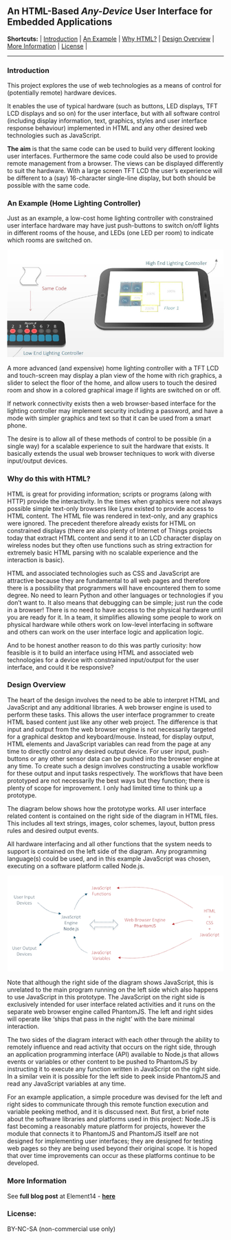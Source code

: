 ## An HTML-Based *Any-Device* User Interface for Embedded Applications

**Shortcuts:**  |
[Introduction](#introduction) |
[An Example](#an-example-home-lighting-controller) |
[Why HTML?](#why-do-this-with-html) |
[Design Overview](#design-overview) |
[More Information](#more-information) |
[License](#license) |

---

### Introduction
This project explores the use of web technologies as a means of control for (potentially remote) hardware devices.

It enables the use of typical hardware (such as buttons, LED displays, TFT LCD displays and so on) for the user interface, but with all software control (including display information, text, graphics, styles and user interface response behaviour) implemented in HTML and any other desired web technologies such as JavaScript.

**The aim** is that the same code can be used to build very different looking user interfaces. Furthermore the same code could also be used to provide remote management from a browser. The views can be displayed differently to suit the hardware. With a large screen TFT LCD the user’s experience will be different to a (say) 16-character single-line display, but both should be possible with the same code.

### An Example (Home Lighting Controller)
Just as an example, a low-cost home lighting controller with constrained user interface hardware may have just push-buttons to switch on/off lights in different rooms of the house, and LEDs (one LED per room) to indicate which rooms are switched on.

![Graphic showing two different input devices with common code for control](img/lighting-controller-example.jpg)

A more advanced (and expensive) home lighting controller with a TFT LCD and touch-screen may display a plan view of the home with rich graphics, a slider to select the floor of the home, and allow users to touch the desired room and show in a colored graphical image if lights are switched on or off.

If network connectivity exists then a web browser-based interface for the lighting controller may implement security including a password, and have a mode with simpler graphics and text so that it can be used from a smart phone.

The desire is to allow all of these methods of control to be possible (in a single way) for a scalable experience to suit the hardware that exists. It basically extends the usual web browser techniques to work with diverse input/output devices.

### Why do this with HTML?
HTML is great for providing information; scripts or programs (along with HTTP) provide the interactivity. In the times when graphics were not always possible simple text-only browsers like Lynx existed to provide access to HTML content. The HTML file was rendered in text-only, and any graphics were ignored. The precedent therefore already exists for HTML on constrained displays (there are also plenty of Internet of Things projects today that extract HTML content and send it to an LCD character display on wireless nodes but they often use functions such as string extraction for extremely basic HTML parsing with no scalable experience and the interaction is basic).

HTML and associated technologies such as CSS and JavaScript are attractive because they are fundamental to all web pages and therefore there is a possibility that programmers will have encountered them to some degree. No need to learn Python and other languages or technologies if you don’t want to. It also means that debugging can be simple; just run the code in a browser! There is no need to have access to the physical hardware until you are ready for it. In a team, it simplifies allowing some people to work on physical hardware while others work on low-level interfacing in software and others can work on the user interface logic and application logic.

And to be honest another reason to do this was partly curiosity: how feasible is it to build an interface using HTML and associated web technologies for a device with constrained input/output for the user interface, and could it be responsive?

### Design Overview
The heart of the design involves the need to be able to interpret HTML and JavaScript and any additional libraries. A web browser engine is used to perform these tasks. This allows the user interface programmer to create HTML based content just like any other web project. The difference is that input and output from the web browser engine is not necessarily targeted for a graphical desktop and keyboard/mouse. Instead, for display output, HTML elements and JavaScript variables can read from the page at any time to directly control any desired output device. For user input, push-buttons or any other sensor data can be pushed into the browser engine at any time. To create such a design involves constructing a usable workflow for these output and input tasks respectively. The workflows that have been prototyped are not necessarily the best ways but they function; there is plenty of scope for improvement. I only had limited time to think up a prototype.

The diagram below shows how the prototype works. All user interface related content is contained on the right side of the diagram in HTML files. This includes all text strings, images, color schemes, layout, button press rules and desired output events.

All hardware interfacing and all other functions that the system needs to support is contained on the left side of the diagram. Any programming language(s) could be used, and in this example JavaScript was chosen, executing on a software platform called Node.js.

![Graphic showing two different input devices with common code for control](img/software-architecture.png)

Note that although the right side of the diagram shows JavaScript, this is unrelated to the main program running on the left side which also happens to use JavaScript in this prototype. The JavaScript on the right side is exclusively intended for user interface related activities and it runs on the separate web browser engine called PhantomJS. The left and right sides will operate like ‘ships that pass in the night’ with the bare minimal interaction.

The two sides of the diagram interact with each other through the ability to remotely influence and read activity that occurs on the right side, through an application programming interface (API) available to Node.js that allows events or variables or other content to be pushed to PhantomJS by instructing it to execute any function written in JavaScript on the right side. In a similar vein it is possible for the left side to peek inside PhantomJS and read any JavaScript variables at any time.

For an example application, a simple procedure was devised for the left and right sides to communicate through this remote function execution and variable peeking method, and it is discussed next. But first, a brief note about the software libraries and platforms used in this project: Node.JS is fast becoming a reasonably mature platform for projects, however the module that connects it to PhantomJS and PhantomJS itself are not designed for implementing user interfaces; they are designed for testing web pages so they are being used beyond their original scope. It is hoped that over time improvements can occur as these platforms continue to be developed.

### More Information
See **full blog post** at Element14 - <strong><a taget="_blank" title="Element14.com" href="http://www.element14.com/community/community/raspberry-pi/raspberrypi_projects/blog/2015/09/27/html-based-any-device-user-interface-for-embedded-applications">here</a></strong>

### License:
BY-NC-SA (non-commercial use only)
